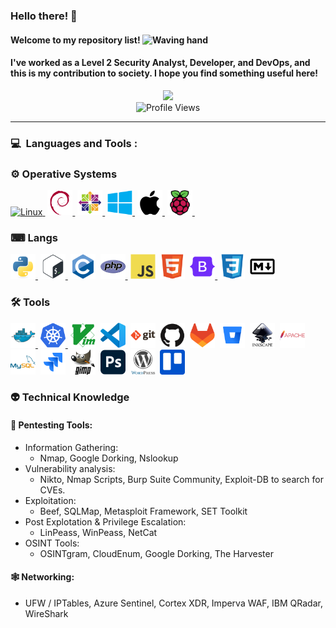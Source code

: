 ### Hello there! 👋
#### Welcome to my repository list!  <img src="https://emoji.discord.st/emojis/c1f543ec-27f4-4dc2-baf0-5c5dcb038d17.gif" width="30px" alt="Waving hand"/>



#### I've worked as a Level 2 Security Analyst, Developer, and DevOps, and this is my contribution to society. I hope you find something useful here!

<div id="header" align="center">
	<img src="https://media.giphy.com/media/KJmbSTSyIzetubNgJ5/giphy.gif" width="250"/>
</br><div id="profile views">
		<img src="https://komarev.com/ghpvc/?username=JohnMorgan1234&color=brightgreen&style=flat-square" alt="Profile Views" />
		</div>
</div>

---

### 💻 &nbsp;Languages and Tools :

<p>
  
  ### ⚙ Operative Systems<br/>
  <a href="https://manjaro.org/"><img src="https://upload.wikimedia.org/wikipedia/commons/thumb/3/3e/Manjaro-logo.svg/256px-Manjaro-logo.svg.png" title="Linux" alt="Linux" width="40" heigth="40"/>&nbsp;</a>
  <a href="https://www.debian.org/"><img src="https://raw.githubusercontent.com/devicons/devicon/master/icons/debian/debian-original.svg"  title="Debian" alt="Debian" width="40" height="40"/>&nbsp;</a>
  <a href="https://www.centos.org/"><img src="https://raw.githubusercontent.com/devicons/devicon/2ae2a900d2f041da66e950e4d48052658d850630/icons/centos/centos-original.svg" title="CentOS" alt="CentOS" width="40" height="40"/>&nbsp;</a>
  <a href="https://www.microsoft.com/es-es/windows"><img src="https://github.com/devicons/devicon/blob/master/icons/windows8/windows8-original.svg" title="Windows" alt="Windows" width="40" height="40"/>&nbsp;</a>
  <a href="https://www.apple.com/es/macos/monterey/"><img src="https://github.com/devicons/devicon/raw/master/icons/apple/apple-original.svg" title="MacOS" alt="MacOS" width="40" height="40"/>&nbsp;</a>
  <a href="https://www.raspberrypi.com/"><img src="https://raw.githubusercontent.com/devicons/devicon/2ae2a900d2f041da66e950e4d48052658d850630/icons/raspberrypi/raspberrypi-original.svg" title="Raspberry Pi" alt="Raspberry Pi" width="40" height="40"/>&nbsp;</a>
  
  ### ⌨ Langs<br/>
  <a href="https://www.python.org"><img src="https://github.com/devicons/devicon/blob/master/icons/python/python-original.svg"  title="Python 3" alt="Python 3" width="40" height="40"/>&nbsp;</a>
  <a href="https://en.wikipedia.org/wiki/Bash_(Unix_shell)"><img src="https://github.com/devicons/devicon/blob/master/icons/bash/bash-original.svg" title="Bash" alt="Bash" width="40" height="40"/>&nbsp;</a>
  <img src="https://raw.githubusercontent.com/devicons/devicon/1119b9f84c0290e0f0b38982099a2bd027a48bf1/icons/c/c-original.svg" title="C" width="40" height="40"/>&nbsp;
  <a href="https://php.net"><img src="https://raw.githubusercontent.com/devicons/devicon/2ae2a900d2f041da66e950e4d48052658d850630/icons/php/php-original.svg" title="PHP" alt="PHP" width="40" height="40"/>&nbsp;</a>
  <img src="https://raw.githubusercontent.com/devicons/devicon/2ae2a900d2f041da66e950e4d48052658d850630/icons/javascript/javascript-original.svg" title="JavaScript" alt="JavaScript" width="40" height="40"/>&nbsp;
  <img src="https://raw.githubusercontent.com/devicons/devicon/2ae2a900d2f041da66e950e4d48052658d850630/icons/html5/html5-original.svg" title="HTML5" alt="HTML5" width="40" height="40"/>&nbsp;
  <a href="https://getbootstrap.com/"><img src="https://raw.githubusercontent.com/devicons/devicon/2ae2a900d2f041da66e950e4d48052658d850630/icons/bootstrap/bootstrap-plain.svg" title="Bootstrap" alt="Bootstrap" width="40" height="40"/>&nbsp;</a>
  <img src="https://raw.githubusercontent.com/devicons/devicon/2ae2a900d2f041da66e950e4d48052658d850630/icons/css3/css3-original.svg" title="CSS3" alt="CSS3" width="40" height="40"/>&nbsp;
  <img src="https://raw.githubusercontent.com/devicons/devicon/2ae2a900d2f041da66e950e4d48052658d850630/icons/markdown/markdown-original.svg" title="MarkDown" alt="MarkDown" width="40" height="40"/>&nbsp;

  ### 🛠 Tools<br/>
  <a href="https://docker.com"><img src="https://raw.githubusercontent.com/devicons/devicon/2ae2a900d2f041da66e950e4d48052658d850630/icons/docker/docker-original.svg" title="Docker" alt="Docker" width="40" height="40"/>&nbsp;</a>
  <a href="https://kubernetes.io/"><img src="https://raw.githubusercontent.com/devicons/devicon/2ae2a900d2f041da66e950e4d48052658d850630/icons/kubernetes/kubernetes-plain.svg" title="Kubernetes" alt="Kubernetes" width="40" height="40"/>&nbsp;</a>
  <img src="https://raw.githubusercontent.com/devicons/devicon/2ae2a900d2f041da66e950e4d48052658d850630/icons/vim/vim-plain.svg" title="Vim" alt="Vim" width="40" height="40"/>&nbsp;
  <img src="https://raw.githubusercontent.com/devicons/devicon/2ae2a900d2f041da66e950e4d48052658d850630/icons/vscode/vscode-original.svg" title="VsCode" alt="VsCode" width="40" height="40"/>&nbsp;
  <img src="https://github.com/devicons/devicon/blob/master/icons/git/git-original-wordmark.svg" title="Git" alt="Git" width="40" height="40"/>&nbsp;
  <img src="https://raw.githubusercontent.com/devicons/devicon/2ae2a900d2f041da66e950e4d48052658d850630/icons/github/github-original.svg" title="GitHub" alt="GitHub" width="40" height="40"/>&nbsp;
  <img src="https://raw.githubusercontent.com/devicons/devicon/2ae2a900d2f041da66e950e4d48052658d850630/icons/gitlab/gitlab-original.svg" title="GitLab" alt="GitLab" width="40" height="40"/>&nbsp;
  <img src="https://raw.githubusercontent.com/devicons/devicon/2ae2a900d2f041da66e950e4d48052658d850630/icons/bitbucket/bitbucket-original.svg" title="BitBucket" alt="BitBucket" width="40" height="40"/>&nbsp;
  <img src="https://github.com/devicons/devicon/blob/master/icons/inkscape/inkscape-original-wordmark.svg" title="InkScape" alt="InkScape" width="40" height="40"/>&nbsp;
  <img src="https://github.com/devicons/devicon/blob/master/icons/apache/apache-original-wordmark.svg"  title="Apache" alt="Apache" width="40" height="40"/>&nbsp;
  <img src="https://github.com/devicons/devicon/blob/master/icons/mysql/mysql-original-wordmark.svg" title="MySQL"  alt="MySQL" width="40" height="40"/>&nbsp;
  <img src="https://raw.githubusercontent.com/devicons/devicon/2ae2a900d2f041da66e950e4d48052658d850630/icons/jira/jira-original.svg" title="Jira" alt="Jira" width="40" height="40"/>&nbsp;
  <img src="https://github.com/devicons/devicon/blob/master/icons/gimp/gimp-original-wordmark.svg" title="Gimp" alt="Gimp" width="40" height="40"/>&nbsp;
   <img src="https://raw.githubusercontent.com/devicons/devicon/2ae2a900d2f041da66e950e4d48052658d850630/icons/photoshop/photoshop-plain.svg" title="Photoshop" alt="Photoshop" width="40" height="40"/>&nbsp;
  <img src="https://github.com/devicons/devicon/blob/master/icons/wordpress/wordpress-original.svg" title="Wordpress" alt="Wordpress" width="40" height="40"/>&nbsp;
  <img src="https://raw.githubusercontent.com/devicons/devicon/2ae2a900d2f041da66e950e4d48052658d850630/icons/trello/trello-plain.svg" title="Trello" alt="Trello" width="40" height="40"/>&nbsp;
  
### 👽 Technical Knowledge  <br/>
	
#### 👾 Pentesting Tools: <br/>
- Information Gathering:<br/>
	- Nmap, Google Dorking, Nslookup<br/>
- Vulnerability analysis:<br/>
	- Nikto, Nmap Scripts, Burp Suite Community, Exploit-DB to search for CVEs.<br/>
- Exploitation:<br/>
	- Beef, SQLMap, Metasploit Framework, SET Toolkit<br/>
- Post Explotation & Privilege Escalation:<br/>
	- LinPeass, WinPeass, NetCat<br/>
- OSINT Tools:<br/>
	- OSINTgram, CloudEnum, Google Dorking, The Harvester<br/>
#### 🕸 Networking: <br/>
- UFW / IPTables, Azure Sentinel, Cortex XDR, Imperva WAF, IBM QRadar, WireShark<br/>

	
</p>
<!--
**JohnMorgan1234/JohnMorgan1234** is a ✨ _special_ ✨ repository because its `README.md` (this file) appears on your GitHub profile.

Here are some ideas to get you started:

- 🔭 
- 🌱 
- 👯 
- 🤔 
- 💬 
- 📫 
- 😄 
- ⚡ 
-->
